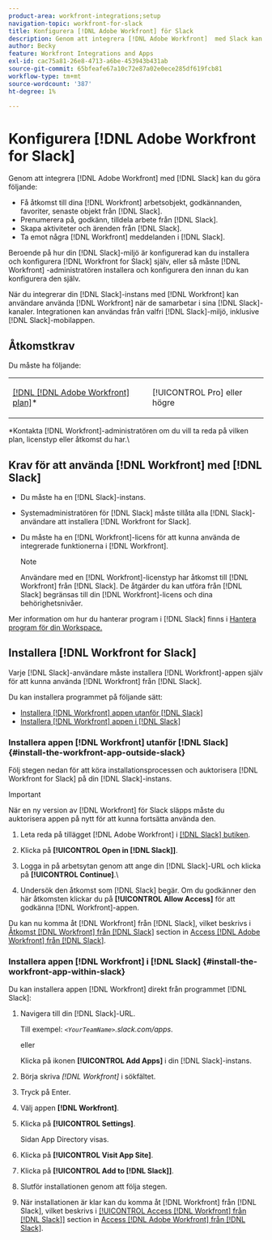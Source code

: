 ```yaml
---
product-area: workfront-integrations;setup
navigation-topic: workfront-for-slack
title: Konfigurera [!DNL Adobe Workfront] för Slack
description: Genom att integrera [!DNL Adobe Workfront]  med Slack kan du få åtkomst till och skapa [!DNL Workfront] arbetsobjekt, godkännanden, favoriter och nyligen använda objekt från Slack.
author: Becky
feature: Workfront Integrations and Apps
exl-id: cac75a81-26e8-4713-a6be-453943b431ab
source-git-commit: 65bfeafe67a10c72e87a02e0ece285df619fcb81
workflow-type: tm+mt
source-wordcount: '387'
ht-degree: 1%

---
```


# Konfigurera [!DNL Adobe Workfront for Slack]

Genom att integrera [!DNL Adobe Workfront] med [!DNL Slack] kan du göra följande:

* Få åtkomst till dina [!DNL Workfront] arbetsobjekt, godkännanden, favoriter, senaste objekt från [!DNL Slack].
* Prenumerera på, godkänn, tilldela arbete från [!DNL Slack].
* Skapa aktiviteter och ärenden från [!DNL Slack].
* Ta emot några [!DNL Workfront] meddelanden i [!DNL Slack].

Beroende på hur din [!DNL Slack]-miljö är konfigurerad kan du installera och konfigurera [!DNL Workfront for Slack] själv, eller så måste [!DNL Workfront] -administratören installera och konfigurera den innan du kan konfigurera den själv.

När du integrerar din [!DNL Slack]-instans med [!DNL Workfront] kan användare använda [!DNL Workfront] när de samarbetar i sina [!DNL Slack]-kanaler. Integrationen kan användas från valfri [!DNL Slack]-miljö, inklusive [!DNL Slack]-mobilappen.

## Åtkomstkrav

Du måste ha följande:

<table style="table-layout:auto"> 
 <col> 
 </col> 
 <col> 
 </col> 
 <tbody> 
  <tr> 
   <td role="rowheader"><a href="https://www.workfront.com/plans" target="_blank">[!DNL [!DNL Adobe Workfront] plan]</a>*</td> 
   <td> <p>[!UICONTROL Pro] eller högre</p> </td> 
  </tr> 
 </tbody> 
</table>

&#42;Kontakta [!DNL Workfront]-administratören om du vill ta reda på vilken plan, licenstyp eller åtkomst du har.\

## Krav för att använda [!DNL Workfront] med [!DNL Slack]

* Du måste ha en [!DNL Slack]-instans.
* Systemadministratören för [!DNL Slack] måste tillåta alla [!DNL Slack]-användare att installera [!DNL Workfront for Slack].
* Du måste ha en [!DNL Workfront]-licens för att kunna använda de integrerade funktionerna i [!DNL Workfront].

  >[!NOTE]
  >
  >Användare med en [!DNL Workfront]-licenstyp har åtkomst till [!DNL Workfront] från [!DNL Slack]. De åtgärder du kan utföra från [!DNL Slack] begränsas till din [!DNL Workfront]-licens och dina behörighetsnivåer.

Mer information om hur du hanterar program i [!DNL Slack] finns i [Hantera program för din Workspace.](https://get.slack.help/hc/en-us/articles/222386767-Manage-apps-for-your-workspace)

## Installera [!DNL Workfront for Slack]

Varje [!DNL Slack]-användare måste installera [!DNL Workfront]-appen själv för att kunna använda [!DNL Workfront] från [!DNL Slack].

Du kan installera programmet på följande sätt:

* [Installera  [!DNL Workfront] appen utanför [!DNL Slack]](#install-the-workfront-app-outside-slack-install-the-workfront-app-outside-slack)
* [Installera  [!DNL Workfront] appen i [!DNL Slack]](#install-the-workfront-app-within-slack-install-the-workfront-app-within-slack)

### Installera appen [!DNL Workfront] utanför [!DNL Slack] {#install-the-workfront-app-outside-slack}

Följ stegen nedan för att köra installationsprocessen och auktorisera [!DNL Workfront for Slack] på din [!DNL Slack]-instans.

>[!IMPORTANT]
>
>När en ny version av [!DNL Workfront] för Slack släpps måste du auktorisera appen på nytt för att kunna fortsätta använda den.

1. Leta reda på tillägget [!DNL Adobe Workfront] i [[!DNL Slack] butiken](https://workfront.slack.com/apps/A7CLAMVNW-adobe-workfront?tab=more_info).

1. Klicka på **[!UICONTROL Open in [!DNL Slack]]**.

1. Logga in på arbetsytan genom att ange din [!DNL Slack]-URL och klicka på **[!UICONTROL Continue]**.\

1. Undersök den åtkomst som [!DNL Slack] begär. Om du godkänner den här åtkomsten klickar du på **[!UICONTROL Allow Access]** för att godkänna [!DNL Workfront]-appen.

Du kan nu komma åt [!DNL Workfront] från [!DNL Slack], vilket beskrivs i [Åtkomst [!DNL Workfront] från [!DNL Slack]](../../workfront-integrations-and-apps/using-workfront-with-slack/access-workfront-from-slack.md#viewing-all-available-commands) section in [Access [!DNL Adobe Workfront] från [!DNL Slack]](../../workfront-integrations-and-apps/using-workfront-with-slack/access-workfront-from-slack.md).

### Installera appen [!DNL Workfront] i [!DNL Slack] {#install-the-workfront-app-within-slack}

Du kan installera appen [!DNL Workfront] direkt från programmet [!DNL Slack]:

1. Navigera till din [!DNL Slack]-URL.

   Till exempel: *`<YourTeamName>`.slack.com/apps*.

   eller

   Klicka på ikonen **[!UICONTROL Add Apps]** i din [!DNL Slack]-instans.

1. Börja skriva *[!DNL Workfront]* i sökfältet.
1. Tryck på Enter.
1. Välj appen **[!DNL Workfront]**.
1. Klicka på **[!UICONTROL Settings]**.

   Sidan App Directory visas.

1. Klicka på **[!UICONTROL Visit App Site]**.
1. Klicka på **[!UICONTROL Add to [!DNL Slack]]**.
1. Slutför installationen genom att följa stegen.
1. När installationen är klar kan du komma åt [!DNL Workfront] från [!DNL Slack], vilket beskrivs i [[!UICONTROL Access [!DNL Workfront] från [!DNL Slack]]](../../workfront-integrations-and-apps/using-workfront-with-slack/access-workfront-from-slack.md#viewing-all-available-commands) section in [Access [!DNL Adobe Workfront] från [!DNL Slack]](../../workfront-integrations-and-apps/using-workfront-with-slack/access-workfront-from-slack.md).
